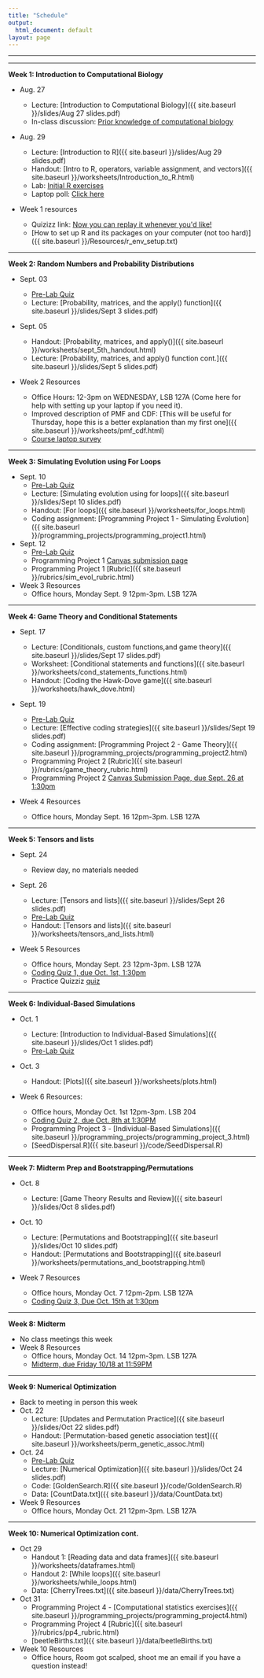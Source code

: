 ```yaml
---
title: "Schedule"
output:
  html_document: default
layout: page
---
```


***

***

**Week 1: Introduction to Computational Biology**
* Aug. 27
    * Lecture: [Introduction to Computational Biology]({{ site.baseurl }}/slides/Aug 27 slides.pdf)
    * In-class discussion: [Prior knowledge of computational biology](https://usu.instructure.com/courses/762928/discussion_topics/3043775)  
* Aug. 29
    * Lecture: [Introduction to R]({{ site.baseurl }}/slides/Aug 29 slides.pdf)
    * Handout:  [Intro to R, operators, variable assignment, and vectors]({{ site.baseurl }}/worksheets/Introduction_to_R.html) 
    * Lab: [Initial R exercises](Add_quizizz_link_before_class)
    * Laptop poll: [Click here](https://strawpoll.com/e7ZJaaklKg3)

* Week 1 resources
  * Quizizz link: [Now you can replay it whenever you'd like!](https://quizizz.com/join?gc=75478828)
  * [How to set up R and its packages on your computer (not too hard)]({{ site.baseurl }}/Resources/r_env_setup.txt)

*** 

**Week 2: Random Numbers and Probability Distributions**
  * Sept. 03
      * [Pre-Lab Quiz](https://usu.instructure.com/courses/762928/quizzes/1274319/take)
      * Lecture: [Probability, matrices, and the apply() function]({{ site.baseurl }}/slides/Sept 3 slides.pdf)
  * Sept. 05
    * Handout: [Probability, matrices, and apply()]({{ site.baseurl }}/worksheets/sept_5th_handout.html)
    * Lecture: [Probability, matrices, and apply() function cont.]({{ site.baseurl }}/slides/Sept 5 slides.pdf)

  * Week 2 Resources
    * Office Hours: 12-3pm on WEDNESDAY, LSB 127A (Come here for help with setting up your laptop if you need it).
    * Improved description of PMF and CDF: [This will be useful for Thursday, hope this is a better explanation than my first one]({{ site.baseurl }}/worksheets/pmf_cdf.html)
    * [Course laptop survey](https://forms.gle/putWYbETm48PYRgy9)

***

**Week 3: Simulating Evolution using For Loops**
  * Sept. 10
      * [Pre-Lab Quiz](https://usu.instructure.com/courses/762928/quizzes/1275304)
      * Lecture: [Simulating evolution using for loops]({{ site.baseurl }}/slides/Sept 10 slides.pdf)
      * Handout: [For loops]({{ site.baseurl }}/worksheets/for_loops.html)
      * Coding assignment: [Programming Project 1 - Simulating Evolution]({{ site.baseurl }}/programming_projects/programming_project1.html)
  * Sept. 12
      * [Pre-Lab Quiz](https://usu.instructure.com/courses/762928/quizzes/1275580)
      * Programming Project 1 [Canvas submission page](https://usu.instructure.com/courses/762928/assignments/4606184)
      * Programming Project 1 [Rubric]({{ site.baseurl }}/rubrics/sim_evol_rubric.html)
  * Week 3 Resources
      * Office hours, Monday Sept. 9 12pm-3pm. LSB 127A
   
  ***

  **Week 4: Game Theory and Conditional Statements**
  * Sept. 17
      * Lecture: [Conditionals, custom functions,and game theory]({{ site.baseurl }}/slides/Sept 17 slides.pdf)
      * Worksheet: [Conditional statements and functions]({{ site.baseurl }}/worksheets/cond_statements_functions.html)
      * Handout: [Coding the Hawk-Dove game]({{ site.baseurl }}/worksheets/hawk_dove.html)
  * Sept. 19
      * [Pre-Lab Quiz](https://usu.instructure.com/courses/762928/quizzes/1276257)
      * Lecture: [Effective coding strategies]({{ site.baseurl }}/slides/Sept 19 slides.pdf)
      * Coding assignment: [Programming Project 2 - Game Theory]({{ site.baseurl }}/programming_projects/programming_project2.html)
      * Programming Project 2 [Rubric]({{ site.baseurl }}/rubrics/game_theory_rubric.html)
      * Programming Project 2 [Canvas Submission Page, due Sept. 26 at 1:30pm](https://usu.instructure.com/courses/762928/assignments/4610645)
  
  * Week 4 Resources
      * Office hours, Monday Sept. 16 12pm-3pm. LSB 127A
   
  ***

  **Week 5: Tensors and lists**
  * Sept. 24
      * Review day, no materials needed
  
  * Sept. 26
    *  Lecture: [Tensors and lists]({{ site.baseurl }}/slides/Sept 26 slides.pdf)
    *  [Pre-Lab Quiz](https://usu.instructure.com/courses/762928/quizzes/1276878)
    *  Handout: [Tensors and lists]({{ site.baseurl }}/worksheets/tensors_and_lists.html)
    
  * Week 5 Resources
      * Office hours, Monday Sept. 23 12pm-3pm. LSB 127A
      * [Coding Quiz 1, due Oct. 1st, 1:30pm](https://usu.instructure.com/courses/762928/quizzes/1276805)
      * Practice Quizziz [quiz](https://quizizz.com/admin/quiz/66f23a9b59d4e0b4fbf44d92?at=66f4886dc629c2784b1d5e84)

***
**Week 6: Individual-Based Simulations**
* Oct. 1
    * Lecture: [Introduction to Individual-Based Simulations]({{ site.baseurl }}/slides/Oct 1 slides.pdf)
    * [Pre-Lab Quiz](https://usu.instructure.com/courses/762928/quizzes/1277497)

* Oct. 3
    * Handout: [Plots]({{ site.baseurl }}/worksheets/plots.html)

* Week 6 Resources:
  * Office hours, Monday Oct. 1st 12pm-3pm. LSB 204
  * [Coding Quiz 2, due Oct. 8th at 1:30PM](https://usu.instructure.com/courses/762928/quizzes/1277500)
  * Programming Project 3 - [Individual-Based Simulations]({{ site.baseurl }}/programming_projects/programming_project_3.html)
  * [SeedDispersal.R]({{ site.baseurl }}/code/SeedDispersal.R)

***
**Week 7: Midterm Prep and Bootstrapping/Permutations**
* Oct. 8
    * Lecture: [Game Theory Results and Review]({{ site.baseurl }}/slides/Oct 8 slides.pdf)
* Oct. 10
    * Lecture: [Permutations and Bootstrapping]({{ site.baseurl }}/slides/Oct 10 slides.pdf)
    * Handout: [Permutations and Bootstrapping]({{ site.baseurl }}/worksheets/permutations_and_bootstrapping.html)
 
* Week 7 Resources
    * Office hours, Monday Oct. 7 12pm-2pm. LSB 127A
    * [Coding Quiz 3, Due Oct. 15th at 1:30pm](https://usu.instructure.com/courses/762928/quizzes/1278354)
 
***

**Week 8: Midterm**
* No class meetings this week
* Week 8 Resources
   * Office hours, Monday Oct. 14 12pm-3pm. LSB 127A
   * [Midterm, due Friday 10/18 at 11:59PM](https://usu.instructure.com/courses/762928/quizzes/1278905)

***

**Week 9: Numerical Optimization**
* Back to meeting in person this week
* Oct. 22
    * Lecture: [Updates and Permutation Practice]({{ site.baseurl }}/slides/Oct 22 slides.pdf)
    * Handout: [Permutation-based genetic association test]({{ site.baseurl }}/worksheets/perm_genetic_assoc.html)
* Oct. 24
    * [Pre-Lab Quiz](https://usu.instructure.com/courses/762928/quizzes/1280520)
    * Lecture: [Numerical Optimization]({{ site.baseurl }}/slides/Oct 24 slides.pdf)
    * Code: [GoldenSearch.R]({{ site.baseurl }}/code/GoldenSearch.R)
    * Data: [CountData.txt]({{ site.baseurl }}/data/CountData.txt)
* Week 9 Resources
   * Office hours, Monday Oct. 21 12pm-3pm. LSB 127A

***

**Week 10: Numerical Optimization cont.**
* Oct 29
    * Handout 1: [Reading data and data frames]({{ site.baseurl }}/worksheets/dataframes.html)
    * Handout 2: [While loops]({{ site.baseurl }}/worksheets/while_loops.html)
    * Data: [CherryTrees.txt]({{ site.baseurl }}/data/CherryTrees.txt)
* Oct 31
    * Programming Project 4 - [Computational statistics exercises]({{ site.baseurl }}/programming_projects/programming_project4.html)
    * Programming Project 4 [Rubric]({{ site.baseurl }}/rubrics/pp4_rubric.html)
    * [beetleBirths.txt]({{ site.baseurl }}/data/beetleBirths.txt)
* Week 10 Resources
    * Office hours, Room got scalped, shoot me an email if you have a question instead!
  
